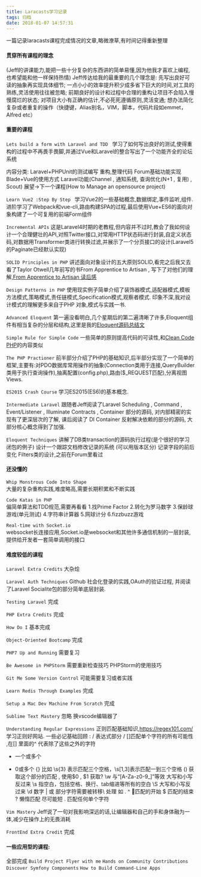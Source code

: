 ```yaml
---
title: Laracasts学习记录
tags: 归档
date: 2018-01-07 14:57:31
---
```


一篇记录laracasts课程完成情况的文章,略微潦草,有时间记得重新整理

<!-- more -->

#### 贯穿所有课程的理念

(Jeff的讲课能力,能把一些十分复杂的东西讲的简单易懂,因为他我才喜欢上编程,也希望能和他一样保持热情)
Jeff传达给我的最重要的几个理念是:
先写出良好可读的抽象再实现具体细节;
一点小小的效率提升积少成多省下巨大的时间,对工具的熟练,灵活使用往往被忽略;
前期良好的设计和过程中合理的重构让项目不会陷入慢慢腐烂的状态;
对项目大小有正确的估计,不必死死遵循原则,灵活变通;
想办法简化复杂或者重复的操作（快捷键，Alias别名，VIM，脚本，代码片段如emmet，Alfred etc）

#### 重要的课程

`Lets build a form with Laravel and TDD `
学习了如何写出良好的测试,使得重构的过程中不再畏手畏脚,并通过Vue和Laravel的整合写出了一个功能齐全的论坛系统

内容分类: 
Laravel+PHPUnit的测试编写
重构,整理代码
Forum基础功能实现
Blade+Vue的使用方式
Laravel功能(Channel , 通知系统, 查询优化(N+1 , 复用) , Scout)
展望->下一个课程(How to Manage an opensource project)

`Learn Vue2 :Step By Step `
学习Vue2的一些基础概念,数据绑定,事件监听,组件.进阶学习了Webpack和vue-cli,路由构建SPA的过程,最后使用Vue+ES6的面向对象构建了一个可复用的前端Form组件

`Incremental APIs`
这是Laravel4时期的老教程,但内容并不过时,教会了我如何设计一个合理健壮的API,对照Twitter接口,对常用HTTP状态码进行封装,自定义状态码,对数据用Transformer类进行转换过滤,并展示了一个分页接口的设计(Laravel5的Paginate已经默认实现)

`SOLID Principles in PHP`
讲述面向对象设计的五大原则SOLID,看完之后我又去看了Taylor Otwell几年前写的书From Apprentice to Artisan , 写下了对他们的理解,[From Apprentice to Artisan 读后感](https://carlclone.github.io/Laravel/from-apprentice-to-artisan-review) 

`Design Patterns in PHP`
使用现实例子简单介绍了装饰器模式,适配器模式,模板方法模式,策略模式,责任链模式,Specification模式,观察者模式. 印象不深,我对设计模式的理解更多来自于PHP 对象,模式与实践一书.

`Advanced Eloquent`
第一遍没看明白,几个星期后的第二遍清晰了许多,Eloquent组件有相当复杂的分层和结构,这里是我的[Eloquent源码总结文](https://carlclone.github.io/Laravel/eloquent-source-code-summary)

`Simple Rule for Simple Code`
一些简单的原则提高代码的可读性,和[Clean Code PHP](https://github.com/jupeter/clean-code-php)的内容类似

`The PHP Practioner`
前半部分介绍了PHP的基础知识,后半部分实现了一个简单的框架,主要有:对PDO数据库常用操作的抽象(Connection类用于连接,QueryBuilder类用于执行查询操作),抽离配置(config.php),路由($_REQUEST匹配),分离视图Views.

`ES2015 Crash Course`
学习ES2015(ES6)的基本概念.

`Intermediate Laravel`
跟随者Jeff阅读了Laravel Scheduling , Command , Event/Listener , Illuminate Contracts , Container 部分的源码, 对内部精密的实现有了更深层次的了解, 课后阅读了 DI Container 反射解决依赖的部分的源码, 大部分核心概念得到了加强.

`Eloquent Techniques`
讲解了DB类transaction的源码执行过程(是个很好的学习闭包的例子)
设计一个跟踪文档修改记录的系统 (可以用版本区分)
记录字段的前后变化 
Filters类的设计,之前在Forum里看过

#### 还没懂的

`Whip Monstrous Code Into Shape`   
大量的复杂重构实践,难度略高,需要长期积累和不断实践

`Code Katas in PHP`    
偏简单算法和TDD规范,需要再看看
1.找Prime Factor 
2.转化为罗马数字
3.保龄球游戏(单元测试)
4.字符串计算器
5.网球计分
6.fizzbuzz游戏 

`Real-time with Socket.io`   
websocket长连接应用,Socket.io是websocket和其他许多通信机制的一层封装,提供给开发者一套简单调用的接口

#### 难度较低的课程

`Laravel Extra Credits`
大杂烩

`Laravel Auth Techniques`
Github 社会化登录的实践,OAuth的验证过程, 并阅读了Laravel Socialite包的部分简单底层封装.

`Testing Laravel`
完成

`PHP Extra Credits`
完成

`How Do I`
基本完成

`Object-Oriented Bootcamp`
完成

`PHP7 Up and Running`
需要复习

`Be Awesome in PHPStorm`
需要重新检查技巧
PHPStorm的使用技巧

`Git Me Some Version Control`
可能需要复习或者实践

`Learn Redis Through Examples`
完成

`Setup a Mac Dev Machine From Scratch`
完成

`Sublime Text Mastery`
忽略 换vscode编辑器了

`Understanding Regular Expressions`
正则匹配基础知识,https://regex101.com/   学习正则好网站.
一些必记基础回顾 : 
/ 表达式部分  /
[]匹配单个字符的所有可能性  ,在[] 里面的^ 代表除了这些之外的字符 
+ 一个或多个   
* 0或多个
{} 比如 \s{3} 表示匹配三个空格，\s[1,3]表示匹配一到三个空格
() 获取这个部分的匹配 , 使用$0 , $1 获取?
\w 与“[A-Za-z0-9_]”等效 大写和小写反过来
\s 指空白，包括空格、换行、tab缩进等所有的空白  \S 大写和小写反过来
\d 数字 
| 或
部分字符需要被转移\ 处理 如 .
^ 匹配的开始  $ 匹配的结束
? 懒惰匹配 尽可能短
. 匹配任何单个字符

`Vim Mastery`
Jeff说了一句对我影响深远的话,让编辑器和自己的手和身体融为一体,减少在操作上的无畏消耗

`FrontEnd Extra Credit`
完成

#### 一些应用型的课程:

全部完成
`Build Project Flyer with me`
`Hands on Community Contributions`
`Discover Symfony Components`
`How to Build Command-Line Apps`

